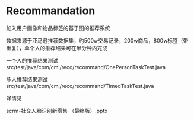 # Recommandation

加入用户画像和物品标签的基于图的推荐系统

数据来源于亚马逊推荐数据集，约500w交易记录，200w商品，800w标签（带重复），单个人的推荐结果可在半分钟内完成



一个人的推荐结果测试 src/test/java/com/cml/reco/recommand/OnePersonTaskTest.java

多人推荐结果测试 src/test/java/com/cml/reco/recommand/TimedTaskTest.java



详情见

scrm-社交人脸识别新零售 （最终版）.pptx



